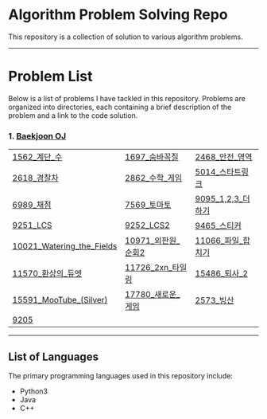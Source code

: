 # Algorithm Problem Solving Repo
This repository is a collection of solution to various algorithm problems.

---
# Problem List
Below is a list of problems I have tackled in this repository. Problems are organized into directories, each containing a brief description of the problem and a link to the code solution.
### 1. [Baekjoon OJ](<https://www.acmicpc.net/>)
| | | |
|---|---|---|
|[1562_계단_수](./Baekjoon_oj/solution/1562_계단_수.md)|[1697_숨바꼭질](./Baekjoon_oj/solution/1697_숨바꼭질.md)|[2468_안전_영역](./Baekjoon_oj/solution/2468_안전_영역.md)|
|[2618_경찰차](./Baekjoon_oj/solution/2618_경찰차.md)|[2862_수학_게임](./Baekjoon_oj/solution/2862_수학_게임.md)|[5014_스타트링크](./Baekjoon_oj/solution/5014_스타트링크.md)|
|[6989_채점](./Baekjoon_oj/solution/6989_채점.md)|[7569_토마토](./Baekjoon_oj/solution/7569_토마토.md)|[9095_1,2,3_더하기](./Baekjoon_oj/solution/9095_1,2,3_더하기.md)|
|[9251_LCS](./Baekjoon_oj/solution/9251_LCS.md)|[9252_LCS2](./Baekjoon_oj/solution/9252_LCS2.md)|[9465_스티커](./Baekjoon_oj/solution/9465_스티커.md)|
|[10021_Watering_the_Fields](./Baekjoon_oj/solution/10021_Watering_the_Fields.md)|[10971_외판원_순회2](./Baekjoon_oj/solution/10971_외판원_순회2.md)|[11066_파일_합치기](./Baekjoon_oj/solution/11066_파일_합치기.md)|
|[11570_환상의_듀엣](./Baekjoon_oj/solution/11570_환상의_듀엣.md)|[11726_2xn_타일링](./Baekjoon_oj/solution/11726_2xn_타일링.md)|[15486_퇴사_2](./Baekjoon_oj/solution/15486_퇴사_2.md)|
|[15591_MooTube_(Silver)](./Baekjoon_oj/solution/15591_MooTube_(Silver).md)|[17780_새로운_게임](./Baekjoon_oj/solution/17780_새로운_게임.md)|[2573_빙산](./Baekjoon_oj/solution/2573_빙산.md)|
|[9205](./Baekjoon_oj/solution/9205_맥주_마시면서_걸어가기.md)|||


---
## List of Languages
The primary programming languages used in this repository include:
- Python3 
- Java 
- C++